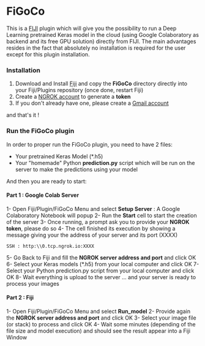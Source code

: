 # FiGoCo

This is a [FIJI](https://fiji.sc) plugin which will give you the possibility to run a Deep Learning pretrained Keras model in the cloud (using Google Colaboratory as backend and its free GPU solution) directly from FIJI. The main advantages resides in the fact that absolutely no installation is required for the user except for this plugin installation.

### Installation

1) Download and Install [Fiji](https://imagej.net/Fiji/Downloads) and copy the __FiGoCo__ directory directly into your Fiji/Plugins repository (once done, restart Fiji)
2) Create a [NGROK account](https://ngrok.com/) to generate a __token__
3) If you don't already have one, please create a [Gmail account](https//www.google.com/gmail)

and that's it !

### Run the FiGoCo plugin

In order to proper run the FiGoCo plugin, you need to have 2 files:
- Your pretrained Keras Model (*.h5)
- Your "homemade" Python __prediction.py__ script which will be run on the server to make the predictions using your model

And then you are ready to start:
#### Part 1 : Google Colab Server
1- Open Fiji/Plugin/FiGoCo Menu and select __Setup Server__ : A Google Colaboratory Notebook will popup
2- Run the __Start__ cell to start the creation of the server
3- Once running, a prompt ask you to provide your __NGROK token__, please do so
4- The cell finished its execution by showing a message giving your the address of your server and its port (XXXX)
```
SSH : http:\\0.tcp.ngrok.io:XXXX
```
5- Go Back to Fiji and fill the __NGROK server address and port__ and click OK
6- Select your Keras models (*.h5) from your local computer and click OK
7- Select your Python prediction.py script from your local computer and click OK
8- Wait everything is upload to the server ... and your server is ready to process your images

#### Part 2 : Fiji 
1- Open Fiji/Plugin/FiGoCo Menu and select __Run_model__
2- Provide again the __NGROK server address and port__ and click OK
3- Select your image file (or stack) to process and click OK
4- Wait some minutes (depending of the file size and model execution) and should see the result appear into a Fiji Window



